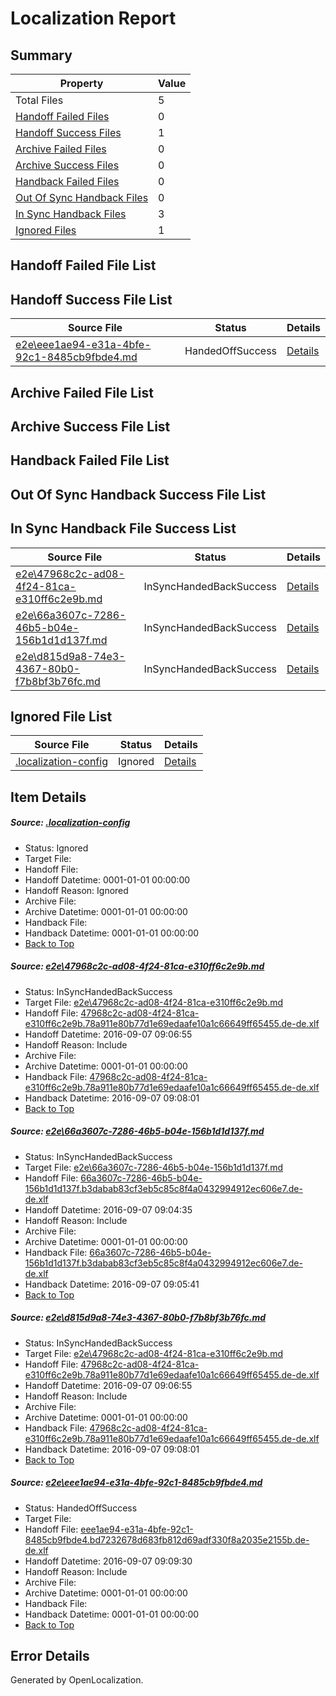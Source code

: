 # <a name='report-top'></a> Localization Report

## Summary
 Property | Value 
 -------- | ----- 
 Total Files | 5
[ Handoff Failed Files ](#handoff-failed-list)| 0
[ Handoff Success Files ](#handoff-success-list)| 1
[ Archive Failed Files ](#archive-failed-list)| 0
[ Archive Success Files ](#archive-success-list)| 0
[ Handback Failed Files ](#handback-failed-list)| 0
[ Out Of Sync Handback Files ](#outofsync-handback-success-list)| 0
[ In Sync Handback Files ](#insync-handback-success-list)| 3
[ Ignored Files ](#ignored-list)| 1

## <a name='handoff-failed-list'></a> Handoff Failed File List

## <a name='handoff-success-list'></a> Handoff Success File List
 Source File | Status | Details 
 ----------- | ------ | ------- 
 [e2e\eee1ae94-e31a-4bfe-92c1-8485cb9fbde4.md](https://github.com/OpenLocalizationTestOrg/ol-test0/blob/6e2e1659035e834958ad0130bdfee2370da9c3b9/e2e/eee1ae94-e31a-4bfe-92c1-8485cb9fbde4.md) | HandedOffSuccess | [Details](#845f707a199a5269d8050266ec771d30628e9b834)

## <a name='archive-failed-list'></a> Archive Failed File List

## <a name='archive-success-list'></a> Archive Success File List

## <a name='handback-failed-list'></a> Handback Failed File List

## <a name='outofsync-handback-success-list'></a> Out Of Sync Handback Success File List

## <a name='insync-handback-success-list'></a> In Sync Handback File Success List
 Source File | Status | Details 
 ----------- | ------ | ------- 
 [e2e\47968c2c-ad08-4f24-81ca-e310ff6c2e9b.md](https://github.com/OpenLocalizationTestOrg/ol-test0/blob/193a3ab25ccde90f0e7d11fa3d38a5ab614ae298/e2e/47968c2c-ad08-4f24-81ca-e310ff6c2e9b.md) | InSyncHandedBackSuccess | [Details](#ab86746abdc2a7353660438f117b1b24cf4fadd81)
 [e2e\66a3607c-7286-46b5-b04e-156b1d1d137f.md](https://github.com/OpenLocalizationTestOrg/ol-test0/blob/8f0d5dc60415f625fb93f16facb3887632e69e37/e2e/66a3607c-7286-46b5-b04e-156b1d1d137f.md) | InSyncHandedBackSuccess | [Details](#6a96459d10e487d98809e9cd30196cf8f426f8282)
 [e2e\d815d9a8-74e3-4367-80b0-f7b8bf3b76fc.md](https://github.com/OpenLocalizationTestOrg/ol-test0/blob/6e2e1659035e834958ad0130bdfee2370da9c3b9/e2e/d815d9a8-74e3-4367-80b0-f7b8bf3b76fc.md) | InSyncHandedBackSuccess | [Details](#ab86746abdc2a7353660438f117b1b24cf4fadd83)

## <a name='ignored-list'></a> Ignored File List
 Source File | Status | Details 
 ----------- | ------ | ------- 
 [.localization-config](https://github.com/OpenLocalizationTestOrg/ol-test0/blob/6e2e1659035e834958ad0130bdfee2370da9c3b9/.localization-config) | Ignored | [Details](#c268a05ecaa7ec85942ed632c29928ee5bd6da8d0)

## Item Details
##### <a name='c268a05ecaa7ec85942ed632c29928ee5bd6da8d0'></a> Source: [.localization-config](https://github.com/OpenLocalizationTestOrg/ol-test0/blob/6e2e1659035e834958ad0130bdfee2370da9c3b9/.localization-config)
* Status: Ignored
* Target File: 
* Handoff File: 
* Handoff Datetime: 0001-01-01 00:00:00
* Handoff Reason: Ignored
* Archive File: 
* Archive Datetime: 0001-01-01 00:00:00
* Handback File: 
* Handback Datetime: 0001-01-01 00:00:00
* [Back to Top](#report-top)

##### <a name='ab86746abdc2a7353660438f117b1b24cf4fadd81'></a> Source: [e2e\47968c2c-ad08-4f24-81ca-e310ff6c2e9b.md](https://github.com/OpenLocalizationTestOrg/ol-test0/blob/193a3ab25ccde90f0e7d11fa3d38a5ab614ae298/e2e/47968c2c-ad08-4f24-81ca-e310ff6c2e9b.md)
* Status: InSyncHandedBackSuccess
* Target File: [e2e\47968c2c-ad08-4f24-81ca-e310ff6c2e9b.md](https://github.com/OpenLocalizationTestOrg/ol-test0-dede/blob/99767f1e56cc014f1246d8debedf712ec1b524dd/e2e/47968c2c-ad08-4f24-81ca-e310ff6c2e9b.md)
* Handoff File: [47968c2c-ad08-4f24-81ca-e310ff6c2e9b.78a911e80b77d1e69edaafe10a1c66649ff65455.de-de.xlf](https://github.com/OpenLocalizationTestOrg/ol-test0-handoff/blob/a3bfd137dcc17003dd3a1ab0c9462ec68e1b987f/ol-handoff/OpenLocalizationTestOrg/ol-test0-dede/yuwzho/ht/47968c2c-ad08-4f24-81ca-e310ff6c2e9b.78a911e80b77d1e69edaafe10a1c66649ff65455.de-de.xlf)
* Handoff Datetime: 2016-09-07 09:06:55
* Handoff Reason: Include
* Archive File: 
* Archive Datetime: 0001-01-01 00:00:00
* Handback File: [47968c2c-ad08-4f24-81ca-e310ff6c2e9b.78a911e80b77d1e69edaafe10a1c66649ff65455.de-de.xlf](https://github.com/OpenLocalizationTestOrg/ol-test0-handback/blob/8c8f22abe0c1338eb657a1174ac7b074fcb6ab84/ol-handback/OpenLocalizationTestOrg/ol-test0-dede/yuwzho/ht/47968c2c-ad08-4f24-81ca-e310ff6c2e9b.78a911e80b77d1e69edaafe10a1c66649ff65455.de-de.xlf)
* Handback Datetime: 2016-09-07 09:08:01
* [Back to Top](#report-top)

##### <a name='6a96459d10e487d98809e9cd30196cf8f426f8282'></a> Source: [e2e\66a3607c-7286-46b5-b04e-156b1d1d137f.md](https://github.com/OpenLocalizationTestOrg/ol-test0/blob/8f0d5dc60415f625fb93f16facb3887632e69e37/e2e/66a3607c-7286-46b5-b04e-156b1d1d137f.md)
* Status: InSyncHandedBackSuccess
* Target File: [e2e\66a3607c-7286-46b5-b04e-156b1d1d137f.md](https://github.com/OpenLocalizationTestOrg/ol-test0-dede/blob/482943e8739e7a0cb00f959410b3f7100a362e38/e2e/66a3607c-7286-46b5-b04e-156b1d1d137f.md)
* Handoff File: [66a3607c-7286-46b5-b04e-156b1d1d137f.b3dabab83cf3eb5c85c8f4a0432994912ec606e7.de-de.xlf](https://github.com/OpenLocalizationTestOrg/ol-test0-handoff/blob/7eebafd71dc7c096d65185c4f0a31fbc87710d65/ol-handoff/OpenLocalizationTestOrg/ol-test0-dede/yuwzho/ht/66a3607c-7286-46b5-b04e-156b1d1d137f.b3dabab83cf3eb5c85c8f4a0432994912ec606e7.de-de.xlf)
* Handoff Datetime: 2016-09-07 09:04:35
* Handoff Reason: Include
* Archive File: 
* Archive Datetime: 0001-01-01 00:00:00
* Handback File: [66a3607c-7286-46b5-b04e-156b1d1d137f.b3dabab83cf3eb5c85c8f4a0432994912ec606e7.de-de.xlf](https://github.com/OpenLocalizationTestOrg/ol-test0-handback/blob/bf33347a28361dd44b11ec4918f13966dbd00e14/ol-handback/OpenLocalizationTestOrg/ol-test0-dede/yuwzho/ht/66a3607c-7286-46b5-b04e-156b1d1d137f.b3dabab83cf3eb5c85c8f4a0432994912ec606e7.de-de.xlf)
* Handback Datetime: 2016-09-07 09:05:41
* [Back to Top](#report-top)

##### <a name='ab86746abdc2a7353660438f117b1b24cf4fadd83'></a> Source: [e2e\d815d9a8-74e3-4367-80b0-f7b8bf3b76fc.md](https://github.com/OpenLocalizationTestOrg/ol-test0/blob/6e2e1659035e834958ad0130bdfee2370da9c3b9/e2e/d815d9a8-74e3-4367-80b0-f7b8bf3b76fc.md)
* Status: InSyncHandedBackSuccess
* Target File: [e2e\47968c2c-ad08-4f24-81ca-e310ff6c2e9b.md](https://github.com/OpenLocalizationTestOrg/ol-test0-dede/blob/99767f1e56cc014f1246d8debedf712ec1b524dd/e2e/47968c2c-ad08-4f24-81ca-e310ff6c2e9b.md)
* Handoff File: [47968c2c-ad08-4f24-81ca-e310ff6c2e9b.78a911e80b77d1e69edaafe10a1c66649ff65455.de-de.xlf](https://github.com/OpenLocalizationTestOrg/ol-test0-handoff/blob/a3bfd137dcc17003dd3a1ab0c9462ec68e1b987f/ol-handoff/OpenLocalizationTestOrg/ol-test0-dede/yuwzho/ht/47968c2c-ad08-4f24-81ca-e310ff6c2e9b.78a911e80b77d1e69edaafe10a1c66649ff65455.de-de.xlf)
* Handoff Datetime: 2016-09-07 09:06:55
* Handoff Reason: Include
* Archive File: 
* Archive Datetime: 0001-01-01 00:00:00
* Handback File: [47968c2c-ad08-4f24-81ca-e310ff6c2e9b.78a911e80b77d1e69edaafe10a1c66649ff65455.de-de.xlf](https://github.com/OpenLocalizationTestOrg/ol-test0-handback/blob/8c8f22abe0c1338eb657a1174ac7b074fcb6ab84/ol-handback/OpenLocalizationTestOrg/ol-test0-dede/yuwzho/ht/47968c2c-ad08-4f24-81ca-e310ff6c2e9b.78a911e80b77d1e69edaafe10a1c66649ff65455.de-de.xlf)
* Handback Datetime: 2016-09-07 09:08:01
* [Back to Top](#report-top)

##### <a name='845f707a199a5269d8050266ec771d30628e9b834'></a> Source: [e2e\eee1ae94-e31a-4bfe-92c1-8485cb9fbde4.md](https://github.com/OpenLocalizationTestOrg/ol-test0/blob/6e2e1659035e834958ad0130bdfee2370da9c3b9/e2e/eee1ae94-e31a-4bfe-92c1-8485cb9fbde4.md)
* Status: HandedOffSuccess
* Target File: 
* Handoff File: [eee1ae94-e31a-4bfe-92c1-8485cb9fbde4.bd7232678d683fb812d69adf330f8a2035e2155b.de-de.xlf](https://github.com/OpenLocalizationTestOrg/ol-test0-handoff/blob/27f417bcddc9dbb496880f44725ca3cafec346cb/ol-handoff/OpenLocalizationTestOrg/ol-test0-dede/yuwzho/ht/eee1ae94-e31a-4bfe-92c1-8485cb9fbde4.bd7232678d683fb812d69adf330f8a2035e2155b.de-de.xlf)
* Handoff Datetime: 2016-09-07 09:09:30
* Handoff Reason: Include
* Archive File: 
* Archive Datetime: 0001-01-01 00:00:00
* Handback File: 
* Handback Datetime: 0001-01-01 00:00:00
* [Back to Top](#report-top)


## Error Details

Generated by OpenLocalization.
